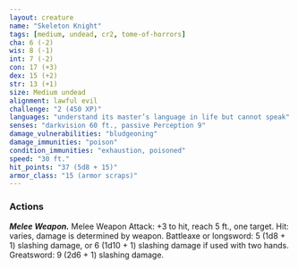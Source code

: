 ```yaml
---
layout: creature
name: "Skeleton Knight"
tags: [medium, undead, cr2, tome-of-horrors]
cha: 6 (-2)
wis: 8 (-1)
int: 7 (-2)
con: 17 (+3)
dex: 15 (+2)
str: 13 (+1)
size: Medium undead
alignment: lawful evil
challenge: "2 (450 XP)"
languages: "understand its master’s language in life but cannot speak"
senses: "darkvision 60 ft., passive Perception 9"
damage_vulnerabilities: "bludgeoning"
damage_immunities: "poison"
condition_immunities: "exhaustion, poisoned"
speed: "30 ft."
hit_points: "37 (5d8 + 15)"
armor_class: "15 (armor scraps)"
---
```


### Actions

***Melee Weapon.*** Melee Weapon Attack: +3 to hit, reach 5 ft., one target.
Hit: varies, damage is determined by weapon. Battleaxe or longsword: 5
(1d8 + 1) slashing damage, or 6 (1d10 + 1) slashing damage if used with
two hands. Greatsword: 9 (2d6 + 1) slashing damage.
